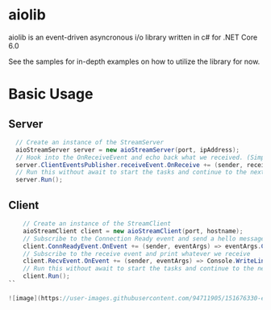 # aiolib

aiolib is an event-driven asyncronous i/o library written in c# for .NET Core 6.0

See the samples for in-depth examples on how to utilize the library for now.

# Basic Usage

## Server
```csharp
  // Create an instance of the StreamServer  
  aioStreamServer server = new aioStreamServer(port, ipAddress);
  // Hook into the OnReceiveEvent and echo back what we received. (Simple echo server in 1 line)
  server.ClientEventsPublisher.receiveEvent.OnReceive += (sender, receiveArgs) => receiveArgs.Client.SendData(receiveArgs.Payload);
  // Run this without await to start the tasks and continue to the next line. Run with await in an asyncronous enviroment.
  server.Run();
```

## Client
```csharp
    // Create an instance of the StreamClient
    aioStreamClient client = new aioStreamClient(port, hostname);
    // Subscribe to the Connection Ready event and send a hello message
    client.ConnReadyEvent.OnEvent += (sender, eventArgs) => eventArgs.Conn.SendData($"Hello from {client.ServerConnection.LocalEndPoint}");
    // Subscribe to the receive event and print whatever we receive
    client.RecvEvent.OnEvent += (sender, eventArgs) => Console.WriteLine($"Received data {eventArgs.Message} from server {client.ServerConnection.RemoteEndPoint}");
    // Run this without await to start the tasks and continue to the next line. Run with await in an asyncronous enviroment.
    client.Run();
``

![image](https://user-images.githubusercontent.com/94711905/151676330-e1c4262e-8059-49b0-b5fb-7354a9a979e7.png)
